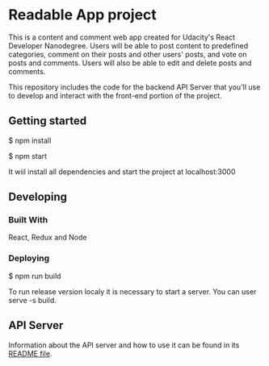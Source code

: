 # Readable App project

This is a content and comment web app created for Udacity's React Developer Nanodegree.
Users will be able to post content to predefined categories, comment on their posts and other users' posts, and vote on posts and comments.
Users will also be able to edit and delete posts and comments.

This repository includes the code for the backend API Server that you'll use to develop and interact with the front-end portion of the project.

## Getting started

$ npm install

$ npm start

It wiil install all dependencies and start the project at localhost:3000

## Developing

### Built With

React, Redux and Node

### Deploying

$ npm run build

To run release version localy it is necessary to start a server. You can user serve -s build.

## API Server

Information about the API server and how to use it can be found in its [README file](api-server/README.md).
